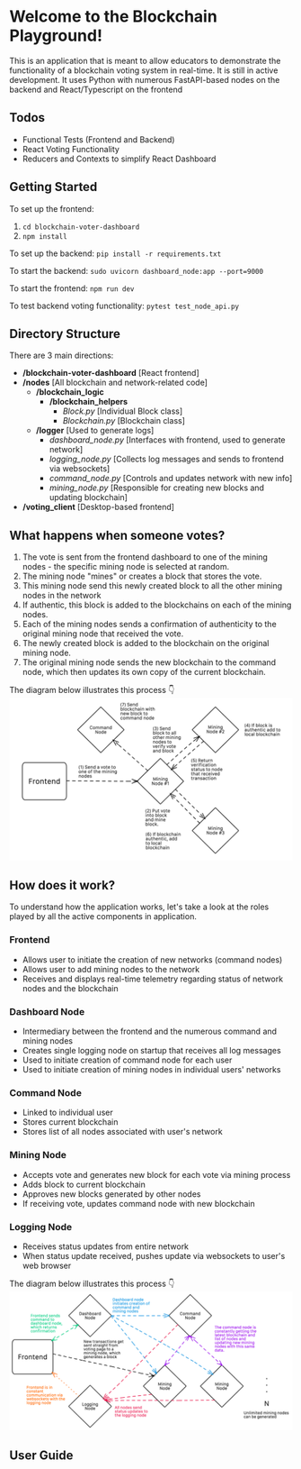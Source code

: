 # Welcome to the Blockchain Playground!

This is an application that is meant to allow educators to demonstrate the functionality of a blockchain voting system in real-time. It is still in active development. It uses Python with numerous FastAPI-based nodes on the backend and React/Typescript on the frontend

## Todos
- Functional Tests (Frontend and Backend)
- React Voting Functionality
- Reducers and Contexts to simplify React Dashboard

## Getting Started
To set up the frontend:
1. `cd blockchain-voter-dashboard`
2. `npm install`

To set up the backend:
`pip install -r requirements.txt`

To start the backend:
`sudo uvicorn dashboard_node:app --port=9000`

To start the frontend:
`npm run dev` 

To test backend voting functionality:
`pytest test_node_api.py`

## Directory Structure
There are 3 main directions:
- **/blockchain-voter-dashboard** [React frontend]
- **/nodes** [All blockchain and network-related code]
	- **/blockchain_logic**
		- **/blockchain_helpers**
			- *Block.py* [Individual Block class]
			- *Blockchain.py* [Blockchain class]
	- **/logger** [Used to generate logs]
		- *dashboard_node.py* [Interfaces with frontend, used to generate network]
		- *logging_node.py* [Collects log messages and sends to frontend via websockets]
		- *command_node.py* [Controls and updates network with new info]
		- *mining_node.py* [Responsible for creating new blocks and updating blockchain]
- **/voting_client** [Desktop-based frontend]

## What happens when someone votes?
1. The vote is sent from the frontend dashboard to one of the mining nodes - the specific mining node is selected at random.
2. The mining node "mines" or creates a block that stores the vote.
3. This mining node send this newly created block to all the other mining nodes in the network
4. If authentic, this block is added to the blockchains on each of the mining nodes.
5. Each of the mining nodes sends a confirmation of authenticity to the original mining node that received the vote.
6. The newly created block is added to the blockchain on the original mining node.
7. The original mining node sends the new blockchain to the command node, which then updates its own copy of the current blockchain.
   
The diagram below illustrates this process :point_down:
![Voting Lifecycle](https://github.com/amithr/Blockchain-Tutorial/blob/main/Voting_Lifecycle.png)

## How does it work?
To understand how the application works, let's take a look at the roles played by all the active components in application.
### Frontend
- Allows user to initiate the creation of new networks (command nodes)
- Allows user to add mining nodes to the network
- Receives and displays real-time telemetry regarding status of network nodes and the blockchain 
### Dashboard Node
- Intermediary between the frontend and the numerous command and mining nodes
- Creates single logging node on startup that receives all log messages
- Used to initiate creation of command node for each user
- Used to initiate creation of mining nodes in individual users' networks
### Command Node
- Linked to individual user
- Stores current blockchain
- Stores list of all nodes associated with user's network
### Mining Node
- Accepts vote and generates new block for each vote via mining process
- Adds block to current blockchain
- Approves new blocks generated by other nodes
- If receiving vote, updates command node with new blockchain
### Logging Node
- Receives status updates from entire network
- When status update received, pushes update via websockets to user's web browser
  
The diagram below illustrates this process :point_down:
![Network Overview](https://github.com/amithr/Blockchain-Tutorial/blob/main/Blockchain_Topology.png)

## User Guide